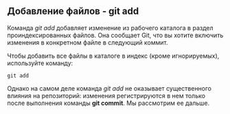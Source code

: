 ## Добавление файлов - git add

Команда *git add* добавляет изменение из рабочего каталога в раздел проиндексированных файлов. Она сообщает Git, что вы хотите включить изменения в конкретном файле в следующий коммит.

Чтобы добавить все файлы в каталоге в индекс (кроме игнорируемых), используйте команду:

~~~bash=
git add
~~~

Однако на самом деле команда *git add* не оказывает существенного влияния на репозиторий: изменения регистрируются в нем только после выполнения команды **git commit**. Мы рассмотрим ее дальше. 